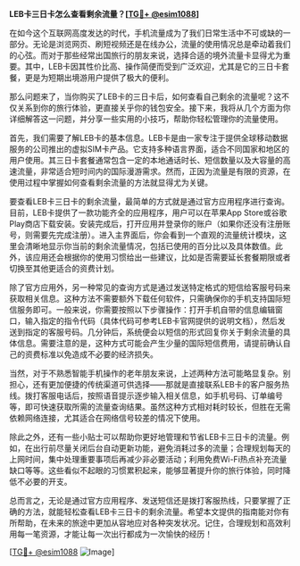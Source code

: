 **LEB卡三日卡怎么查看剩余流量？[[TG💪+ @esim1088](https://t.me/s/esim1088)]**

在如今这个互联网高度发达的时代，手机流量成为了我们日常生活中不可或缺的一部分。无论是浏览网页、刷短视频还是在线办公，流量的使用情况总是牵动着我们的心弦。而对于那些经常出国旅行的朋友来说，选择合适的境外流量卡显得尤为重要。其中，LEB卡因其性价比高、操作简便而受到广泛欢迎，尤其是它的三日卡套餐，更是为短期出境游用户提供了极大的便利。

那么问题来了，当你购买了LEB卡的三日卡后，如何查看自己剩余的流量呢？这不仅关系到你的旅行体验，更直接关乎你的钱包安全。接下来，我将从几个方面为你详细解答这一问题，并分享一些实用的小技巧，帮助你轻松管理你的流量使用。

首先，我们需要了解LEB卡的基本信息。LEB卡是由一家专注于提供全球移动数据服务的公司推出的虚拟SIM卡产品。它支持多种语言界面，适合不同国家和地区的用户使用。其三日卡套餐通常包含一定的本地通话时长、短信数量以及大容量的高速流量，非常适合短时间内的国际漫游需求。然而，正因为流量是有限的资源，在使用过程中掌握如何查看剩余流量的方法就显得尤为关键。

要查看LEB卡三日卡的剩余流量，最简单的方式就是通过官方应用程序进行查询。目前，LEB卡提供了一款功能齐全的应用程序，用户可以在苹果App Store或谷歌Play商店下载安装。安装完成后，打开应用并登录你的账户（如果你还没有注册账号，则需要先完成注册）。进入主界面后，你会看到一个直观的流量统计模块，这里会清晰地显示你当前的剩余流量情况，包括已使用的百分比以及具体数值。此外，该应用还会根据你的使用习惯给出一些建议，比如是否需要延长套餐期限或者切换至其他更适合的资费计划。

除了官方应用外，另一种常见的查询方式是通过发送特定格式的短信给客服号码来获取相关信息。这种方法不需要额外下载任何软件，只需确保你的手机支持国际短信服务即可。一般来说，你需要按照以下步骤操作：打开手机自带的信息编辑窗口，输入指定的指令代码（具体代码可参考LEB卡官网提供的说明文档），然后发送到指定的客服号码。几分钟后，系统便会以短信的形式回复你关于剩余流量的具体信息。需要注意的是，这种方式可能会产生少量的国际短信费用，请提前确认自己的资费标准以免造成不必要的经济损失。

当然，对于不熟悉智能手机操作的老年朋友来说，上述两种方法可能略显复杂。别担心，还有更加便捷的传统渠道可供选择——那就是直接联系LEB卡的客户服务热线。拨打客服电话后，按照语音提示逐步输入相关信息，如手机号码、订单编号等，即可快速获取所需的流量查询结果。虽然这种方式相对耗时较长，但胜在无需依赖网络连接，尤其适合在网络信号较差的情况下使用。

除此之外，还有一些小贴士可以帮助你更好地管理和节省LEB卡三日卡的流量。例如，在出行前尽量关闭后台自动更新功能，避免消耗过多的流量；合理规划每天的上网时间，集中处理重要事项后再减少非必要活动；利用免费Wi-Fi热点补充流量缺口等等。这些看似不起眼的习惯累积起来，能够显著提升你的旅行体验，同时降低不必要的开支。

总而言之，无论是通过官方应用程序、发送短信还是拨打客服热线，只要掌握了正确的方法，就能轻松查看LEB卡三日卡的剩余流量。希望本文提供的指南能对你有所帮助，在未来的旅途中更加从容地应对各种突发状况。记住，合理规划和高效利用每一笔资源，才能让每一次出行都成为一次愉快的经历！

[[TG💪+ @esim1088](https://t.me/s/esim1088) ![Image](https://i.postimg.cc/4NQfJmqS/Snipaste-2025-05-13-00-14-12.png)]